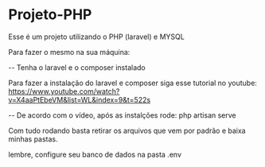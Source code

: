 # Projeto-PHP
Esse é um projeto utilizando o PHP (laravel) e MYSQL

Para fazer o mesmo na sua máquina:

-- Tenha o laravel e o composer instalado

Para fazer a instalação do laravel e composer siga esse tutorial no youtube: https://www.youtube.com/watch?v=X4aaPtEbeVM&list=WL&index=9&t=522s

-- De acordo com o vídeo, após as instalções rode: php artisan serve


Com tudo rodando basta retirar os arquivos que vem por padrão e baixa minhas pastas.

lembre, configure seu banco de dados na pasta .env
